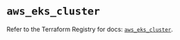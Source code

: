 # `aws_eks_cluster`

Refer to the Terraform Registry for docs: [`aws_eks_cluster`](https://registry.terraform.io/providers/hashicorp/aws/6.8.0/docs/resources/eks_cluster).
